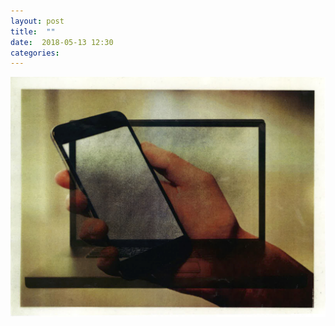 ```yaml
---
layout: post
title:  ""
date:  2018-05-13 12:30
categories: 
---
```



![today1](/img/blog/2018-05/05-13.jpg)


